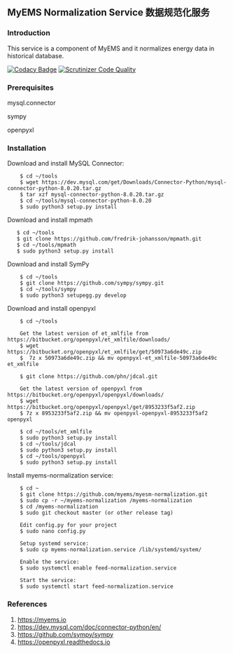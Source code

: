 ## MyEMS Normalization Service 数据规范化服务



### Introduction

This service is a component of MyEMS and it normalizes energy data in historical database.

[![Codacy Badge](https://api.codacy.com/project/badge/Grade/9c4a70cf88ab410d91294bf32ef6f371)](https://app.codacy.com/gh/myems/myems-normalization?utm_source=github.com&utm_medium=referral&utm_content=myems/myems-normalization&utm_campaign=Badge_Grade)
[![Scrutinizer Code Quality](https://scrutinizer-ci.com/g/myems/myems-normalization/badges/quality-score.png?b=master)](https://scrutinizer-ci.com/g/myems/myems-normalization/?branch=master)


### Prerequisites

mysql.connector

sympy

openpyxl


### Installation

Download and install MySQL Connector:
```
    $ cd ~/tools
    $ wget https://dev.mysql.com/get/Downloads/Connector-Python/mysql-connector-python-8.0.20.tar.gz
    $ tar xzf mysql-connector-python-8.0.20.tar.gz
    $ cd ~/tools/mysql-connector-python-8.0.20
    $ sudo python3 setup.py install
```

Download and install mpmath
```
   $ cd ~/tools
   $ git clone https://github.com/fredrik-johansson/mpmath.git
   $ cd ~/tools/mpmath
   $ sudo python3 setup.py install
```

Download and install SymPy
```
    $ cd ~/tools
    $ git clone https://github.com/sympy/sympy.git
    $ cd ~/tools/sympy
    $ sudo python3 setupegg.py develop
```

Download and install openpyxl
```
    $ cd ~/tools

    Get the latest version of et_xmlfile from https://bitbucket.org/openpyxl/et_xmlfile/downloads/
    $ wget https://bitbucket.org/openpyxl/et_xmlfile/get/50973a6de49c.zip
    $  7z x 50973a6de49c.zip && mv openpyxl-et_xmlfile-50973a6de49c et_xmlfile

    $ git clone https://github.com/phn/jdcal.git

    Get the latest version of openpyxl from https://bitbucket.org/openpyxl/openpyxl/downloads/
    $ wget https://bitbucket.org/openpyxl/openpyxl/get/8953233f5af2.zip
    $ 7z x 8953233f5af2.zip && mv openpyxl-openpyxl-8953233f5af2 openpyxl

    $ cd ~/tools/et_xmlfile
    $ sudo python3 setup.py install
    $ cd ~/tools/jdcal
    $ sudo python3 setup.py install
    $ cd ~/tools/openpyxl
    $ sudo python3 setup.py install
```

Install myems-normalization service:
```
    $ cd ~
    $ git clone https://github.com/myems/myesm-normalization.git
    $ sudo cp -r ~/myems-normalization /myems-normalization
    $ cd /myems-normalization
    $ sudo git checkout master (or other release tag)

    Edit config.py for your project
    $ sudo nano config.py

    Setup systemd service:
    $ sudo cp myems-normalization.service /lib/systemd/system/

    Enable the service:
    $ sudo systemctl enable feed-normalization.service

    Start the service:
    $ sudo systemctl start feed-normalization.service
```

### References

1. https://myems.io
2. https://dev.mysql.com/doc/connector-python/en/
3. https://github.com/sympy/sympy
4. https://openpyxl.readthedocs.io
